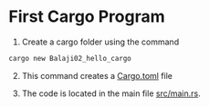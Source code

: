 # First Cargo Program

1. Create a cargo folder using the command

```bash
cargo new Balaji02_hello_cargo
```

2. This command creates a [Cargo.toml](Cargo.toml) file

3. The code is located in the main file [src/main.rs](src/main.rs).

